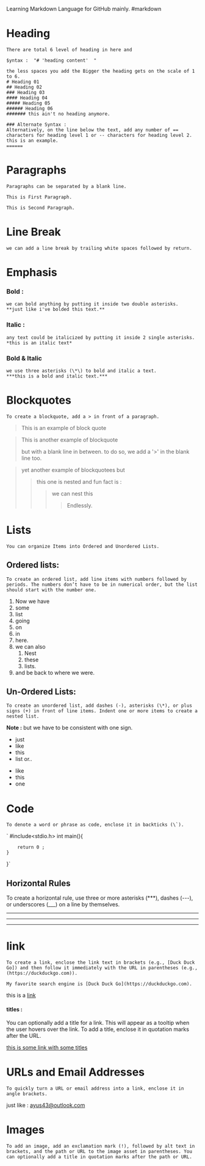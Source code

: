 Learning Markdown Language for GitHub mainly. #markdown 

# Heading

	There are total 6 level of heading in here and 
	
	$yntax :  "# 'heading content'  " 
	
	the less spaces you add the Bigger the heading gets on the scale of 1 to 6. 
	# Heading 01
	## Heading 02
	### Heading 03
	#### Heading 04
	##### Heading 05
	###### Heading 06
	####### this ain't no heading anymore. 
	
	### Alternate Syntax : 
	Alternatively, on the line below the text, add any number of == characters for heading level 1 or -- characters for heading level 2.
	this is an example. 
	======
	
	
	
# Paragraphs
	Paragraphs can be separated by a blank line. 
	
	This is First Paragraph. 
	
	This is Second Paragraph. 
	
# Line Break   
	we can add a line break by trailing white spaces followed by return.  
	
# Emphasis
### Bold :
	we can bold anything by putting it inside two double asterisks.  
	**just like i've bolded this text.**

### Italic : 
	any text could be italicized by putting it inside 2 single asterisks.
	*this is an italic text* 

### Bold & Italic
	we use three asterisks (\*\) to bold and italic a text. 
	***this is a bold and italic text.*** 

# Blockquotes  
	To create a blockquote, add a > in front of a paragraph.
> This is an example of  block quote 

> This is another example of blockquote 
> 
> but with a blank line in between. to do so, we add a '>' in the blank line too. 

> yet another example of blockquotees but 
> 
>> this one is nested 
>> and fun fact is : 
>>>we can nest this
>>>>Endlessly. 
>>>> 


# Lists
	You can organize Items into Ordered and Unordered Lists. 

## Ordered lists:
	To create an ordered list, add line items with numbers followed by periods. The numbers don’t have to be in numerical order, but the list should start with the number one.

1. Now we have 
2. some 
3. list 
4. going
5. on 
6. in  
7. here.
8. we can also 
	1. Nest 
	2. these
	3. lists. 
9. and be back to where we were. 
## Un-Ordered Lists: 
	To create an unordered list, add dashes (-), asterisks (\*), or plus signs (+) in front of line items. Indent one or more items to create a nested list. 

**Note :** but we have to be consistent with one sign.
- just 
- like 
- this 
- list
or..
+ like 
+ this 
+ one 

# Code
	To denote a word or phrase as code, enclose it in backticks (\`).

` #include<stdio.h> 
	int main(){
	
		return 0 ; 
	}
   }`

## Horizontal Rules
To create a horizontal rule, use three or more asterisks (***), dashes (---), or underscores (___) on a line by themselves.

*** 
---
___

# link 
	To create a link, enclose the link text in brackets (e.g., [Duck Duck Go]) and then follow it immediately with the URL in parentheses (e.g., (https://duckduckgo.com)).
	
	My favorite search engine is [Duck Duck Go](https://duckduckgo.com).

this is a [link](https://google.com)

#### titles : 
You can optionally add a title for a link. This will appear as a tooltip when the user hovers over the link. To add a title, enclose it in quotation marks after the URL.

[this is some link with some titles](https://google.com "this is some random ahh search engine")


# URLs and Email Addresses
	To quickly turn a URL or email address into a link, enclose it in angle brackets.

just like :  <ayus43@outlook.com> 

# Images
	To add an image, add an exclamation mark (!), followed by alt text in brackets, and the path or URL to the image asset in parentheses. You can optionally add a title in quotation marks after the path or URL.
	
	
